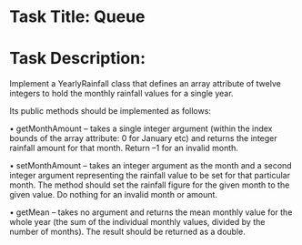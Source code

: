 # Task Title: Queue

# Task Description: 
Implement a YearlyRainfall class that defines an array attribute of
twelve integers to hold the monthly rainfall values for a single year.

Its public methods should be implemented as follows:

• getMonthAmount – takes a single integer argument (within the index bounds
of the array attribute: 0 for January etc) and returns the integer rainfall amount
for that month. Return –1 for an invalid month.

• setMonthAmount – takes an integer argument as the month and a second
integer argument representing the rainfall value to be set for that particular
month. The method should set the rainfall figure for the given month to the
given value. Do nothing for an invalid month or amount.

• getMean – takes no argument and returns the mean monthly value for the
whole year (the sum of the individual monthly values, divided by the number of
months). The result should be returned as a double.
